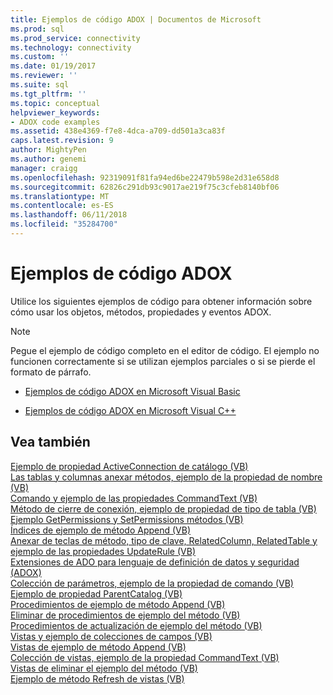 ```yaml
---
title: Ejemplos de código ADOX | Documentos de Microsoft
ms.prod: sql
ms.prod_service: connectivity
ms.technology: connectivity
ms.custom: ''
ms.date: 01/19/2017
ms.reviewer: ''
ms.suite: sql
ms.tgt_pltfrm: ''
ms.topic: conceptual
helpviewer_keywords:
- ADOX code examples
ms.assetid: 438e4369-f7e8-4dca-a709-dd501a3ca83f
caps.latest.revision: 9
author: MightyPen
ms.author: genemi
manager: craigg
ms.openlocfilehash: 92319091f81fa94ed6be22479b598e2d31e658d8
ms.sourcegitcommit: 62826c291db93c9017ae219f75c3cfeb8140bf06
ms.translationtype: MT
ms.contentlocale: es-ES
ms.lasthandoff: 06/11/2018
ms.locfileid: "35284700"
---
```

# <a name="adox-code-examples"></a>Ejemplos de código ADOX
Utilice los siguientes ejemplos de código para obtener información sobre cómo usar los objetos, métodos, propiedades y eventos ADOX.  
  
> [!NOTE]
>  Pegue el ejemplo de código completo en el editor de código. El ejemplo no funcionen correctamente si se utilizan ejemplos parciales o si se pierde el formato de párrafo.  
  
-   [Ejemplos de código ADOX en Microsoft Visual Basic](../../../ado/reference/adox-api/adox-code-examples-in-microsoft-visual-basic.md)  
  
-   [Ejemplos de código ADOX en Microsoft Visual C++](../../../ado/reference/adox-api/adox-code-examples-in-microsoft-visual-c.md)  
  
## <a name="see-also"></a>Vea también  
 [Ejemplo de propiedad ActiveConnection de catálogo (VB)](../../../ado/reference/adox-api/catalog-activeconnection-property-example-vb.md)   
 [Las tablas y columnas anexar métodos, ejemplo de la propiedad de nombre (VB)](../../../ado/reference/adox-api/columns-and-tables-append-methods-name-property-example-vb.md)   
 [Comando y ejemplo de las propiedades CommandText (VB)](../../../ado/reference/adox-api/command-and-commandtext-properties-example-vb.md)   
 [Método de cierre de conexión, ejemplo de propiedad de tipo de tabla (VB)](../../../ado/reference/adox-api/connection-close-method-table-type-property-example-vb.md)   
 [Ejemplo GetPermissions y SetPermissions métodos (VB)](../../../ado/reference/adox-api/getpermissions-and-setpermissions-methods-example-vb.md)   
 [Índices de ejemplo de método Append (VB)](../../../ado/reference/adox-api/indexes-append-method-example-vb.md)   
 [Anexar de teclas de método, tipo de clave, RelatedColumn, RelatedTable y ejemplo de las propiedades UpdateRule (VB)](../../../ado/reference/adox-api/keys-append-method-key-type-relatedcolumn-relatedtable-example-vb.md)   
 [Extensiones de ADO para lenguaje de definición de datos y seguridad (ADOX)](../../../ado/guide/extensions/ado-extensions-for-data-definition-language-and-security-adox.md)   
 [Colección de parámetros, ejemplo de la propiedad de comando (VB)](../../../ado/reference/adox-api/parameters-collection-command-property-example-vb.md)   
 [Ejemplo de propiedad ParentCatalog (VB)](../../../ado/reference/adox-api/parentcatalog-property-example-vb.md)   
 [Procedimientos de ejemplo de método Append (VB)](../../../ado/reference/adox-api/procedures-append-method-example-vb.md)   
 [Eliminar de procedimientos de ejemplo del método (VB)](../../../ado/reference/adox-api/procedures-delete-method-example-vb.md)   
 [Procedimientos de actualización de ejemplo del método (VB)](../../../ado/reference/adox-api/procedures-refresh-method-example-vb.md)   
 [Vistas y ejemplo de colecciones de campos (VB)](../../../ado/reference/adox-api/views-and-fields-collections-example-vb.md)   
 [Vistas de ejemplo de método Append (VB)](../../../ado/reference/adox-api/views-append-method-example-vb.md)   
 [Colección de vistas, ejemplo de la propiedad CommandText (VB)](../../../ado/reference/adox-api/views-collection-commandtext-property-example-vb.md)   
 [Vistas de eliminar el ejemplo del método (VB)](../../../ado/reference/adox-api/views-delete-method-example-vb.md)   
 [Ejemplo de método Refresh de vistas (VB)](../../../ado/reference/adox-api/views-refresh-method-example-vb.md)
